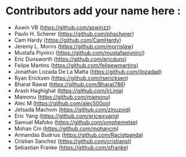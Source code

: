# Contributors add your name here :

- Aswin VB (https://github.com/aswinzz)
- Paulo H. Scherer (https://github.com/phscherer)
- Cam Hardy (https://github.com/CamHardy)
- Jeremy L. Morris (https://github.com/morrislaw)
- Mustafa Piynirci (https://github.com/mustafapiynirci)
- Eric Dunsworth (https://github.com/ericduns)
- Felipe Martins (https://github.com/felipewmartins)
- Jonathan Lozada De La Matta (https://github.com/jlozadad)
- Ryan Ericksen (https://github.com/rsericksen)
- Bharat Rawat (https://github.com/Bharat786)
- Arash Haghighat (https://github.com/irLinja)
- Mamonu (https://github.com/mamonu)
- Alec M (https://github.com/alec500oo)
- Jetsada Machom (https://github.com/zinuzoid)
- Eric Yang (https://github.com/ericwxyang)
- Samuel Mafoko (https://github.com/omphemetse)
- Mohan Cm (https://github.com/mohancm)
- Armandas Budrius (https://github.com/Racistpanda)
- Cristian Sanchez (https://github.com/cristianst)
- Sebastian Franke (https://github.com/sfranke)
